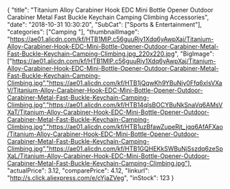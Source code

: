 {
	"title": "Titanium Alloy Carabiner Hook EDC Mini Bottle Opener Outdoor Carabiner Metal Fast Buckle Keychain Camping Climbing Accessories",
	"date": "2018-10-31 10:30:20",
	"SubCat": ["Sports & Entertainment"],
	"categories": ["Camping "],
	"thumbnailImage": "https://ae01.alicdn.com/kf/HTB1MlP.c56guuRjy1Xdq6yAwpXaj/Titanium-Alloy-Carabiner-Hook-EDC-Mini-Bottle-Opener-Outdoor-Carabiner-Metal-Fast-Buckle-Keychain-Camping-Climbing.jpg_220x220.jpg",
	"BigImage": ["https://ae01.alicdn.com/kf/HTB1MlP.c56guuRjy1Xdq6yAwpXaj/Titanium-Alloy-Carabiner-Hook-EDC-Mini-Bottle-Opener-Outdoor-Carabiner-Metal-Fast-Buckle-Keychain-Camping-Climbing.jpg","https://ae01.alicdn.com/kf/HTB1jQqwKh9YBuNjy0Ffq6xIsVXaV/Titanium-Alloy-Carabiner-Hook-EDC-Mini-Bottle-Opener-Outdoor-Carabiner-Metal-Fast-Buckle-Keychain-Camping-Climbing.jpg","https://ae01.alicdn.com/kf/HTB14qIsBOCYBuNkSnaVq6AMsVXaT/Titanium-Alloy-Carabiner-Hook-EDC-Mini-Bottle-Opener-Outdoor-Carabiner-Metal-Fast-Buckle-Keychain-Camping-Climbing.jpg","https://ae01.alicdn.com/kf/HTB1uzBfawZupeRjt_jqq6AfAFXao/Titanium-Alloy-Carabiner-Hook-EDC-Mini-Bottle-Opener-Outdoor-Carabiner-Metal-Fast-Buckle-Keychain-Camping-Climbing.jpg","https://ae01.alicdn.com/kf/HTB1GQHEKkSWBuNjSszdq6zeSpXaL/Titanium-Alloy-Carabiner-Hook-EDC-Mini-Bottle-Opener-Outdoor-Carabiner-Metal-Fast-Buckle-Keychain-Camping-Climbing.jpg"],
	"actualPrice": 3.12,
	"comparePrice": 4.12,
	"linkurl": "http://s.click.aliexpress.com/e/cYjaZVeg",
	"inStock": 123
}
